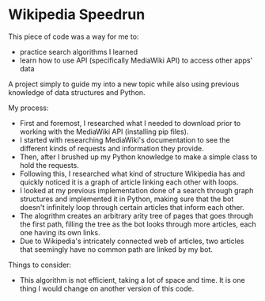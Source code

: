 # Wikipedia Speedrun

This piece of code was a way for me to:
- practice search algorithms I learned
- learn how to use API (specifically MediaWiki API) to access other apps' data

A project simply to guide my into a new topic while also using previous knowledge of data structures and Python.

My process:
- First and foremost, I researched what I needed to download prior to working with the MediaWiki API (installing pip files).
- I started with researching MediaWiki's documentation to see the different kinds of requests and information they provide.
- Then, after I brushed up my Python knowledge to make a simple class to hold the requests.
- Following this, I researched what kind of structure Wikipedia has and quickly noticed it is a graph of article linking each other with loops.
- I looked at my previous implementation done of a search through graph structures and implemented it in Python, making sure that the bot doesn't infinitely loop through certain articles that inform each other.
- The alogrithm creates an arbitrary arity tree of pages that goes through the first path, filling the tree as the bot looks through more articles, each one having its own links.
- Due to Wikipedia's intricately connected web of articles, two articles that seemingly have no common path are linked by my bot.

Things to consider:
- This algorithm is not efficient, taking a lot of space and time. It is one thing I would change on another version of this code.

